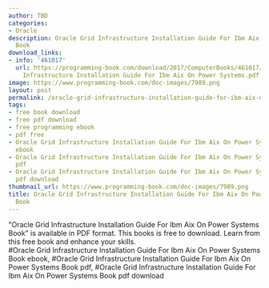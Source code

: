 ```yaml
---
author: TBD
categories:
- Oracle
description: Oracle Grid Infrastructure Installation Guide For Ibm Aix On Power Systems
  Book
download_links:
- info: '461017'
  url: https://programming-book.com/download/2017/ComputerBooks/461017/Oracle Grid
    Infrastructure Installation Guide For Ibm Aix On Power Systems.pdf
image: https://www.programming-book.com/doc-images/7989.png
layout: post
permalink: /oracle-grid-infrastructure-installation-guide-for-ibm-aix-on-power-systems-book.html
tags:
- free book download
- free pdf download
- free programming ebook
- pdf free
- Oracle Grid Infrastructure Installation Guide For Ibm Aix On Power Systems Book
  ebook
- Oracle Grid Infrastructure Installation Guide For Ibm Aix On Power Systems Book
  pdf
- Oracle Grid Infrastructure Installation Guide For Ibm Aix On Power Systems Book
  pdf download
thumbnail_url: https://www.programming-book.com/doc-images/7989.png
title: Oracle Grid Infrastructure Installation Guide For Ibm Aix On Power Systems
  Book
---
```


 
<div class="item-desc text-justify">
  "Oracle Grid Infrastructure Installation Guide For Ibm Aix On Power Systems Book" is available in PDF format. This books is free to download. Learn from this free book and enhance your skills.
  <br>
  #Oracle Grid Infrastructure Installation Guide For Ibm Aix On Power Systems Book ebook, #Oracle Grid Infrastructure Installation Guide For Ibm Aix On Power Systems Book pdf, #Oracle Grid Infrastructure Installation Guide For Ibm Aix On Power Systems Book pdf download
</div>